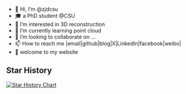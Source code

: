 - 👋 Hi, I’m @zjdcsu
- 🎓 a PhD student @CSU
- 👀 I’m interested in 3D reconstruction
- 🌱 I’m currently learning point cloud
- 💞️ I’m looking to collaborate on ...
- 📫 How to reach me |email|github|blog|X|LinkedIn|facebook|weibo|
- 🔗 welcome to my website 

## Star History

[![Star History Chart](https://api.star-history.com/svg?repos=zjdcsu/zjdcsu.git&type=Timeline)](https://star-history.com/#zjdcsu/zjdcsu.git&Timeline)

<!---
zjdcsu/zjdcsu is a ✨ special ✨ repository because its `README.md` (this file) appears on your GitHub profile.
You can click the Preview link to take a look at your changes.
--->
